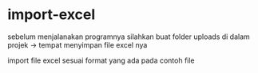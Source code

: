 # import-excel

sebelum menjalanakan programnya silahkan buat folder uploads di dalam projek -> tempat menyimpan file excel nya

import file excel sesuai format yang ada pada contoh file

